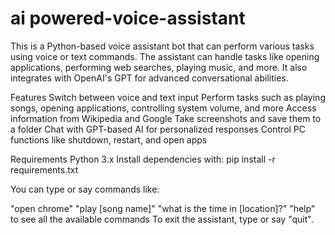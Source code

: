 # ai powered-voice-assistant

This is a Python-based voice assistant bot that can perform various tasks using voice or text commands.
The assistant can handle tasks like opening applications, performing web searches, playing music, and more. 
It also integrates with OpenAI's GPT for advanced conversational abilities.

Features
Switch between voice and text input
Perform tasks such as playing songs, opening applications, controlling system volume, and more
Access information from Wikipedia and Google
Take screenshots and save them to a folder
Chat with GPT-based AI for personalized responses
Control PC functions like shutdown, restart, and open apps

Requirements
Python 3.x
Install dependencies with: pip install -r requirements.txt

You can type or say commands like:

"open chrome"
"play [song name]"
"what is the time in [location]?"
"help" to see all the available commands
To exit the assistant, type or say "quit".
